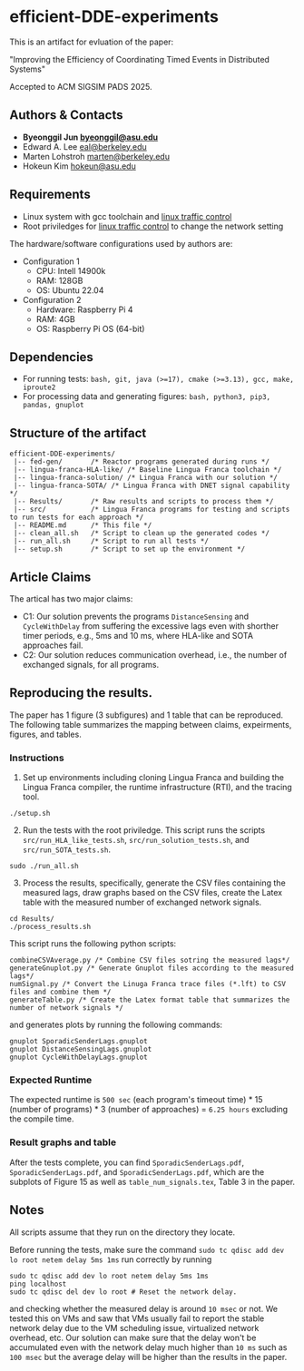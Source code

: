 # efficient-DDE-experiments

This is an artifact for evluation of the paper:

"Improving the Efficiency of Coordinating Timed Events in Distributed Systems"

Accepted to ACM SIGSIM PADS 2025.

## Authors & Contacts
* **Byeonggil Jun <byeonggil@asu.edu>**
* Edward A. Lee <eal@berkeley.edu>
* Marten Lohstroh <marten@berkeley.edu>
* Hokeun Kim <hokeun@asu.edu>

## Requirements
* Linux system with gcc toolchain and [linux traffic control](https://man7.org/linux/man-pages/man8/tc.8.html) 
* Root priviledges for [linux traffic control](https://man7.org/linux/man-pages/man8/tc.8.html) to change the network setting

The hardware/software configurations used by authors are:
* Configuration 1
    * CPU: Intell 14900k
    * RAM: 128GB
    * OS: Ubuntu 22.04
* Configuration 2
    * Hardware: Raspberry Pi 4
    * RAM: 4GB
    * OS: Raspberry Pi OS (64-bit)

## Dependencies
* For running tests: `bash, git, java (>=17), cmake (>=3.13), gcc, make, iproute2`
* For processing data and generating figures: `bash, python3, pip3, pandas, gnuplot`

## Structure of the artifact
```
efficient-DDE-experiments/
 |-- fed-gen/       /* Reactor programs generated during runs */
 |-- lingua-franca-HLA-like/ /* Baseline Lingua Franca toolchain */
 |-- lingua-franca-solution/ /* Lingua Franca with our solution */
 |-- lingua-franca-SOTA/ /* Lingua Franca with DNET signal capability */
 |-- Results/       /* Raw results and scripts to process them */
 |-- src/           /* Lingua Franca programs for testing and scripts to run tests for each approach */   
 |-- README.md      /* This file */
 |-- clean_all.sh   /* Script to clean up the generated codes */
 |-- run_all.sh     /* Script to run all tests */
 |-- setup.sh       /* Script to set up the environment */
```

## Article Claims
The artical has two major claims:
* C1: Our solution prevents the programs `DistanceSensing` and `CycleWithDelay` from suffering the excessive lags even with shorther timer periods, e.g., 5ms and 10 ms, where HLA-like and SOTA approaches fail.
* C2: Our solution reduces communication overhead, i.e., the number of exchanged signals, for all programs.

## Reproducing the results.
The paper has 1 figure (3 subfigures) and 1 table that can be reproduced. The following table summarizes the mapping between claims, expeirments, figures, and tables.

### Instructions
1. Set up environments including cloning Lingua Franca and building the Lingua Franca compiler, the runtime infrastructure (RTI), and the tracing tool.
```
./setup.sh
```

2. Run the tests with the root priviledge. This script runs the scripts `src/run_HLA_like_tests.sh`, `src/run_solution_tests.sh`, and `src/run_SOTA_tests.sh`.
```
sudo ./run_all.sh
```

3. Process the results, specifically, generate the CSV files containing the measured lags, draw graphs based on the CSV files, create the Latex table with the measured number of exchanged network signals.
```
cd Results/
./process_results.sh
```

This script runs the following python scripts:
```
combineCSVAverage.py /* Combine CSV files sotring the measured lags*/
generateGnuplot.py /* Generate Gnuplot files according to the measured lags*/
numSignal.py /* Convert the Linuga Franca trace files (*.lft) to CSV files and combine them */
generateTable.py /* Create the Latex format table that summarizes the number of network signals */
```
and generates plots by running the following commands:
```
gnuplot SporadicSenderLags.gnuplot
gnuplot DistanceSensingLags.gnuplot 
gnuplot CycleWithDelayLags.gnuplot
```

### Expected Runtime
The expected runtime is `500 sec` (each program's timeout time) * 15 (number of programs) * 3 (number of approaches) = `6.25 hours` excluding the compile time. 

### Result graphs and table
After the tests complete, you can find `SporadicSenderLags.pdf`, `SporadicSenderLags.pdf`, and `SporadicSenderLags.pdf`, which are the subplots of Figure 15 as well as `table_num_signals.tex`, Table 3 in the paper.

## Notes
All scripts assume that they run on the directory they locate.

Before running the tests, make sure the command `sudo tc qdisc add dev lo root netem delay 5ms 1ms` run correctly by running
```
sudo tc qdisc add dev lo root netem delay 5ms 1ms
ping localhost
sudo tc qdisc del dev lo root # Reset the network delay.
```
and checking whether the measured delay is around `10 msec` or not.
We tested this on VMs and saw that VMs usually fail to report the stable network delay due to the VM scheduling issue, virtualized network overhead, etc.
Our solution can make sure that the delay won't be accumulated even with the network delay much higher than `10 ms` such as `100 msec` but the average delay will be higher than the results in the paper.